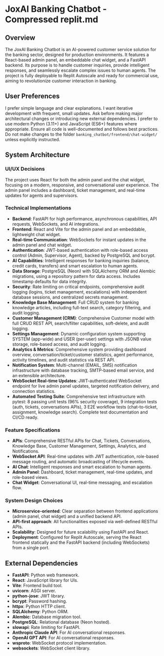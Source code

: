 # JoxAI Banking Chatbot - Compressed replit.md

## Overview
The JoxAI Banking Chatbot is an AI-powered customer service solution for the banking sector, designed for production environments. It features a React-based admin panel, an embeddable chat widget, and a FastAPI backend. Its purpose is to handle customer inquiries, provide intelligent responses, and seamlessly escalate complex issues to human agents. The project is fully deployable to Replit Autoscale and ready for commercial use, aiming to revolutionize customer interaction in banking.

## User Preferences
I prefer simple language and clear explanations. I want iterative development with frequent, small updates. Ask before making major architectural changes or introducing new external dependencies. I prefer to use modern Python (3.11+) and JavaScript (ES6+) features where appropriate. Ensure all code is well-documented and follows best practices. Do not make changes to the folder `banking_chatbot/frontend/chat-widget/` unless explicitly instructed.

## System Architecture

### UI/UX Decisions
The project uses React for both the admin panel and the chat widget, focusing on a modern, responsive, and conversational user experience. The admin panel includes a dashboard, ticket management, and real-time updates for agents and supervisors.

### Technical Implementations
- **Backend**: FastAPI for high performance, asynchronous capabilities, API requests, WebSockets, and AI integrations.
- **Frontend**: React and Vite for the admin panel and an embeddable, lightweight chat widget.
- **Real-time Communication**: WebSockets for instant updates in the admin panel and chat widget.
- **Authentication**: JWT-based authentication with role-based access control (Admin, Supervisor, Agent), backed by PostgreSQL and bcrypt.
- **AI Capabilities**: Intelligent responses for banking inquiries (balance, credit cards, transfers) and smart escalation to human agents.
- **Data Storage**: PostgreSQL (Neon) with SQLAlchemy ORM and Alembic migrations, using a repository pattern for data access. Includes timestamp defaults for data integrity.
- **Security**: Rate limiting on critical endpoints, comprehensive audit logging (logins, ticket management, escalations) with independent database sessions, and centralized secrets management.
- **Knowledge Base Management**: Full CRUD system for banking knowledge articles, including full-text search, category filtering, and audit logging.
- **Customer Management (CRM)**: Comprehensive Customer model with full CRUD REST API, search/filter capabilities, soft-delete, and audit logging.
- **Settings Management**: Dynamic configuration system supporting SYSTEM (app-wide) and USER (per-user) settings with JSONB value storage, role-based access, and audit logging.
- **Analytics & Metrics**: Comprehensive system providing dashboard overview, conversation/ticket/customer statistics, agent performance, activity timelines, and audit statistics via REST API.
- **Notification System**: Multi-channel (EMAIL, SMS) notification infrastructure with database tracking, SMTP-based email service, and an extensible architecture.
- **WebSocket Real-time Updates**: JWT-authenticated WebSocket endpoint for live admin panel updates, targeted notification delivery, and connection statistics.
- **Automated Testing Suite**: Comprehensive test infrastructure with pytest: 8 passing unit tests (96% security coverage), 9 integration tests (auth, tickets, conversations APIs), 3 E2E workflow tests (chat-to-ticket, assignment, knowledge search). Complete test documentation and CI/CD ready.

### Feature Specifications
- **APIs**: Comprehensive RESTful APIs for Chat, Tickets, Conversations, Knowledge Base, Customer Management, Settings, Analytics, and Notifications.
- **WebSocket API**: Real-time updates with JWT authentication, role-based message routing, and automatic broadcasting of lifecycle events.
- **AI Chat**: Intelligent responses and smart escalation to human agents.
- **Admin Panel**: Dashboard, ticket management, real-time updates, and role-based views.
- **Chat Widget**: Conversational UI, real-time messaging, and escalation flow.

### System Design Choices
- **Microservice-oriented**: Clear separation between frontend applications (admin panel, chat widget) and a unified backend API.
- **API-first approach**: All functionalities exposed via well-defined RESTful APIs.
- **Scalability**: Designed for future scalability using FastAPI and React.
- **Deployment**: Configured for Replit Autoscale, serving the React frontend statically and the FastAPI backend (including WebSockets) from a single port.

## External Dependencies
- **FastAPI**: Python web framework.
- **React**: JavaScript library for UIs.
- **Vite**: Frontend build tool.
- **uvicorn**: ASGI server.
- **python-jose**: JWT library.
- **bcrypt**: Password hashing.
- **httpx**: Python HTTP client.
- **SQLAlchemy**: Python ORM.
- **Alembic**: Database migration tool.
- **PostgreSQL**: Relational database (Neon hosted).
- **slowapi**: Rate limiting for FastAPI.
- **Anthropic Claude API**: For AI conversational responses.
- **OpenAI GPT API**: For AI conversational responses.
- **wsproto**: WebSocket protocol implementation.
- **websockets**: WebSocket client library.